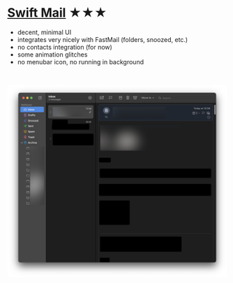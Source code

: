 # [Swift Mail](https://swiftmail.io) ★★★


- decent, minimal UI
- integrates very nicely with FastMail (folders, snoozed, etc.)
- no contacts integration (for now)
- some animation glitches
- no menubar icon, no running in background




<br>

![Screenshot](swiftmail.png)
